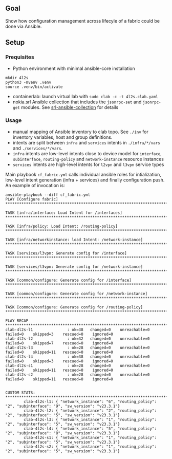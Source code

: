 ## Goal

Show how configuration management across lifecyle of a fabric could be done via Ansible.

## Setup

### Prequisites

- Python environment with minimal ansible-core installation
```
mkdir 4l2s
python3 -mvenv .venv
source .venv/bin/activate
```
- containerlab: launch virtual lab with `sudo clab -c -t 4l2s.clab.yaml` 
- nokia.srl Ansible collection that includes the `jsonrpc-set` and `jsonrpc-get` modules. See [srl-ansible-collection](https://github.com/srl-labs/srl-ansible-collection) for details

### Usage

- manual mapping of Ansible inventory to clab topo. See `./inv` for inventory variables, host and group definitions.
- intents are split between `infra` and `services` intents in `./infra/*/vars` and `./services/*/vars`.
- `infra` intents are low-level intents close to device model for `interface`, `subinterface`, `routing-policy` and `network-instance` resource instances
- `services` intents are high-level intents for `l2vpn` and `l3vpn` service types

Main playbook `cf_fabric.yml` calls individual ansible roles for intialization, low-level intent generation (infra + services) and finally configuration push.
An example of invocation is:

```
ansible-playbook --diff cf_fabric.yml
PLAY [Configure fabric] ******************************************************************************************************************

TASK [infra/interface: Load Intent for /interfaces] ***********************************************************************************************

TASK [infra/policy: Load Intent: /routing-policy] *************************************************************************************************

TASK [infra/networkinstance: load Intent: /network-instance] **************************************************************************************

TASK [services/l3vpn: Generate config for /interface] *********************************************************************************************

TASK [services/l3vpn: Generate config for /network-instance] **************************************************************************************

TASK [common/configure: Generate config for /interface] *******************************************************************************************

TASK [common/configure: Generate config for /network-instance] ************************************************************************************

TASK [common/configure: Generate config for /routing-policy] **************************************************************************************

PLAY RECAP *****************************************************************************************************************
clab-4l2s-l1               : ok=38   changed=0    unreachable=0    failed=0    skipped=3    rescued=0    ignored=0   
clab-4l2s-l2               : ok=32   changed=0    unreachable=0    failed=0    skipped=7    rescued=0    ignored=0   
clab-4l2s-l3               : ok=28   changed=0    unreachable=0    failed=0    skipped=11   rescued=0    ignored=0   
clab-4l2s-l4               : ok=38   changed=0    unreachable=0    failed=0    skipped=3    rescued=0    ignored=0   
clab-4l2s-s1               : ok=28   changed=0    unreachable=0    failed=0    skipped=11   rescued=0    ignored=0   
clab-4l2s-s2               : ok=28   changed=0    unreachable=0    failed=0    skipped=11   rescued=0    ignored=0   


CUSTOM STATS: *************************************************************************************************************
        clab-4l2s-l1: { "network_instance": "6", "routing_policy": "2", "subinterface": "9", "sw_version": "v23.3.1"}
        clab-4l2s-l2: { "network_instance": "2", "routing_policy": "2", "subinterface": "5", "sw_version": "v23.3.1"}
        clab-4l2s-l3: { "network_instance": "1", "routing_policy": "2", "subinterface": "5", "sw_version": "v23.3.1"}
        clab-4l2s-l4: { "network_instance": "5", "routing_policy": "2", "subinterface": "8", "sw_version": "v23.3.1"}
        clab-4l2s-s1: { "network_instance": "1", "routing_policy": "2", "subinterface": "5", "sw_version": "v23.3.1"}
        clab-4l2s-s2: { "network_instance": "1", "routing_policy": "2", "subinterface": "5", "sw_version": "v23.3.1"}
```

